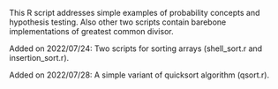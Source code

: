 This R script addresses simple examples of probability concepts and hypothesis testing.
Also other two scripts contain barebone implementations of greatest common divisor.

Added on 2022/07/24: Two scripts for sorting arrays (shell_sort.r and insertion_sort.r).

Added on 2022/07/28: A simple variant of quicksort algorithm (qsort.r).
